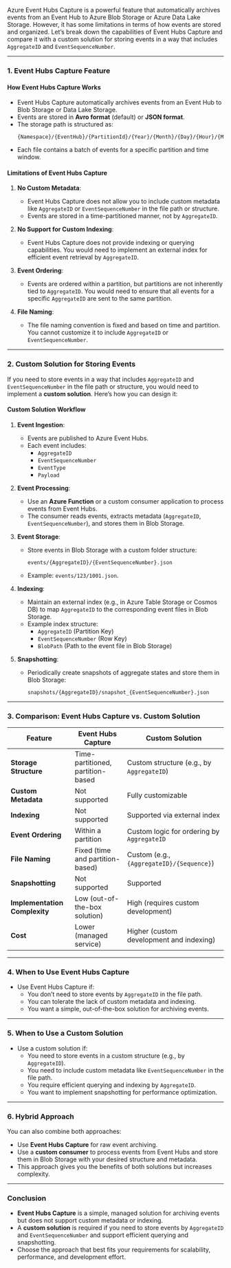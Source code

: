 Azure Event Hubs Capture is a powerful feature that automatically archives events from an Event Hub to Azure Blob Storage or Azure Data Lake Storage. However, it has some limitations in terms of how events are stored and organized. Let’s break down the capabilities of Event Hubs Capture and compare it with a custom solution for storing events in a way that includes `AggregateID` and `EventSequenceNumber`.

---

### **1. Event Hubs Capture Feature**

#### **How Event Hubs Capture Works**
- Event Hubs Capture automatically archives events from an Event Hub to Blob Storage or Data Lake Storage.
- Events are stored in **Avro format** (default) or **JSON format**.
- The storage path is structured as:
  ```
  {Namespace}/{EventHub}/{PartitionId}/{Year}/{Month}/{Day}/{Hour}/{Minute}/{Second}
  ```
- Each file contains a batch of events for a specific partition and time window.

#### **Limitations of Event Hubs Capture**
1. **No Custom Metadata**:
   - Event Hubs Capture does not allow you to include custom metadata like `AggregateID` or `EventSequenceNumber` in the file path or structure.
   - Events are stored in a time-partitioned manner, not by `AggregateID`.

2. **No Support for Custom Indexing**:
   - Event Hubs Capture does not provide indexing or querying capabilities. You would need to implement an external index for efficient event retrieval by `AggregateID`.

3. **Event Ordering**:
   - Events are ordered within a partition, but partitions are not inherently tied to `AggregateID`. You would need to ensure that all events for a specific `AggregateID` are sent to the same partition.

4. **File Naming**:
   - The file naming convention is fixed and based on time and partition. You cannot customize it to include `AggregateID` or `EventSequenceNumber`.

---

### **2. Custom Solution for Storing Events**

If you need to store events in a way that includes `AggregateID` and `EventSequenceNumber` in the file path or structure, you would need to implement a **custom solution**. Here’s how you can design it:

#### **Custom Solution Workflow**
1. **Event Ingestion**:
   - Events are published to Azure Event Hubs.
   - Each event includes:
     - `AggregateID`
     - `EventSequenceNumber`
     - `EventType`
     - `Payload`

2. **Event Processing**:
   - Use an **Azure Function** or a custom consumer application to process events from Event Hubs.
   - The consumer reads events, extracts metadata (`AggregateID`, `EventSequenceNumber`), and stores them in Blob Storage.

3. **Event Storage**:
   - Store events in Blob Storage with a custom folder structure:
     ```
     events/{AggregateID}/{EventSequenceNumber}.json
     ```
   - Example: `events/123/1001.json`.

4. **Indexing**:
   - Maintain an external index (e.g., in Azure Table Storage or Cosmos DB) to map `AggregateID` to the corresponding event files in Blob Storage.
   - Example index structure:
     - `AggregateID` (Partition Key)
     - `EventSequenceNumber` (Row Key)
     - `BlobPath` (Path to the event file in Blob Storage)

5. **Snapshotting**:
   - Periodically create snapshots of aggregate states and store them in Blob Storage:
     ```
     snapshots/{AggregateID}/snapshot_{EventSequenceNumber}.json
     ```

---

### **3. Comparison: Event Hubs Capture vs. Custom Solution**

| Feature                          | Event Hubs Capture                          | Custom Solution                              |
|----------------------------------|---------------------------------------------|---------------------------------------------|
| **Storage Structure**            | Time-partitioned, partition-based           | Custom structure (e.g., by `AggregateID`)   |
| **Custom Metadata**              | Not supported                               | Fully customizable                          |
| **Indexing**                     | Not supported                               | Supported via external index                |
| **Event Ordering**               | Within a partition                          | Custom logic for ordering by `AggregateID`  |
| **File Naming**                  | Fixed (time and partition-based)            | Custom (e.g., `{AggregateID}/{Sequence}`)  |
| **Snapshotting**                 | Not supported                               | Supported                                   |
| **Implementation Complexity**    | Low (out-of-the-box solution)               | High (requires custom development)          |
| **Cost**                         | Lower (managed service)                     | Higher (custom development and indexing)    |

---

### **4. When to Use Event Hubs Capture**
- Use Event Hubs Capture if:
  - You don’t need to store events by `AggregateID` in the file path.
  - You can tolerate the lack of custom metadata and indexing.
  - You want a simple, out-of-the-box solution for archiving events.

---

### **5. When to Use a Custom Solution**
- Use a custom solution if:
  - You need to store events in a custom structure (e.g., by `AggregateID`).
  - You need to include custom metadata like `EventSequenceNumber` in the file path.
  - You require efficient querying and indexing by `AggregateID`.
  - You want to implement snapshotting for performance optimization.

---

### **6. Hybrid Approach**
You can also combine both approaches:
- Use **Event Hubs Capture** for raw event archiving.
- Use a **custom consumer** to process events from Event Hubs and store them in Blob Storage with your desired structure and metadata.
- This approach gives you the benefits of both solutions but increases complexity.

---

### **Conclusion**
- **Event Hubs Capture** is a simple, managed solution for archiving events but does not support custom metadata or indexing.
- A **custom solution** is required if you need to store events by `AggregateID` and `EventSequenceNumber` and support efficient querying and snapshotting.
- Choose the approach that best fits your requirements for scalability, performance, and development effort.